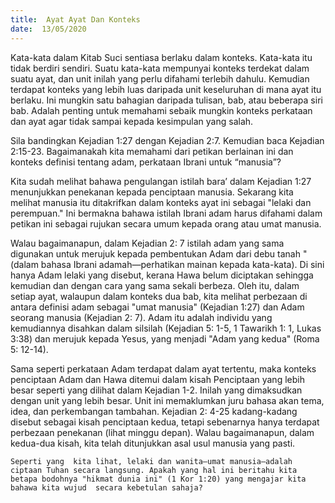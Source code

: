 ```yaml
---
title:  Ayat Ayat Dan Konteks
date:  13/05/2020
---
```


Kata-kata dalam Kitab Suci sentiasa berlaku dalam konteks. Kata-kata itu tidak berdiri sendiri. Suatu kata-kata mempunyai konteks terdekat dalam suatu ayat, dan unit inilah yang perlu difahami terlebih dahulu. Kemudian terdapat konteks yang lebih luas daripada unit keseluruhan di mana ayat itu berlaku. Ini mungkin satu bahagian daripada tulisan, bab, atau beberapa siri bab. Adalah penting untuk memahami sebaik mungkin konteks perkataan dan ayat agar tidak sampai kepada kesimpulan yang salah.

Sila bandingkan Kejadian 1:27 dengan Kejadian 2:7. Kemudian baca Kejadian 2:15-23. Bagaimanakah kita memahami dari petikan berlainan ini dan konteks definisi tentang adam, perkataan Ibrani untuk “manusia”?

Kita sudah melihat bahawa pengulangan istilah bara’ dalam Kejadian 1:27 menunjukkan penekanan kepada penciptaan manusia. Sekarang kita melihat manusia itu ditakrifkan dalam konteks ayat ini sebagai "lelaki dan perempuan." Ini bermakna bahawa istilah Ibrani adam harus difahami dalam petikan ini sebagai rujukan secara umum kepada orang atau umat manusia.

Walau bagaimanapun, dalam Kejadian 2: 7 istilah adam yang  sama  digunakan untuk merujuk kepada pembentukan Adam dari debu tanah "(dalam bahasa Ibrani adamah—perhatikan mainan kepada kata-kata). Di sini hanya  Adam lelaki yang disebut, kerana Hawa belum diciptakan sehingga kemudian dan dengan cara yang sama sekali berbeza. Oleh itu, dalam setiap ayat, walaupun dalam konteks dua bab, kita melihat perbezaan di antara definisi adam sebagai "umat manusia" (Kejadian 1:27) dan Adam seorang manusia    (Kejadian 2: 7).  Adam itu adalah individu  yang kemudiannya disahkan dalam silsilah (Kejadian 5: 1-5, 1 Tawarikh 1: 1, Lukas 3:38) dan merujuk kepada Yesus, yang menjadi "Adam yang kedua" (Roma 5: 12-14).

Sama seperti perkataan Adam terdapat dalam ayat tertentu, maka konteks penciptaan Adam dan Hawa ditemui dalam kisah Penciptaan yang lebih besar seperti yang dilihat dalam Kejadian 1-2. Inilah yang dimaksudkan dengan unit yang lebih besar. Unit ini memaklumkan juru bahasa akan tema, idea, dan perkembangan tambahan. Kejadian 2: 4-25 kadang-kadang disebut sebagai kisah penciptaan kedua, tetapi sebenarnya hanya terdapat perbezaan penekanan (lihat minggu depan). Walau bagaimanapun, dalam kedua-dua kisah, kita telah ditunjukkan asal usul manusia yang pasti.

`Seperti yang  kita lihat, lelaki dan wanita—umat manusia—adalah  ciptaan Tuhan secara langsung. Apakah yang hal ini beritahu kita betapa bodohnya "hikmat dunia ini" (1 Kor 1:20) yang mengajar kita bahawa kita wujud  secara kebetulan sahaja?`